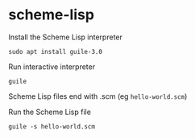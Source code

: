 # scheme-lisp

Install the Scheme Lisp interpreter
```
sudo apt install guile-3.0
```

Run interactive interpreter
```
guile
```

Scheme Lisp files end with .scm (eg `hello-world.scm`)

Run the Scheme Lisp file
```
guile -s hello-world.scm
```
